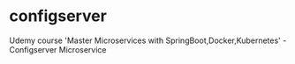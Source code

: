 # configserver
Udemy course 'Master Microservices with SpringBoot,Docker,Kubernetes' - Configserver Microservice
